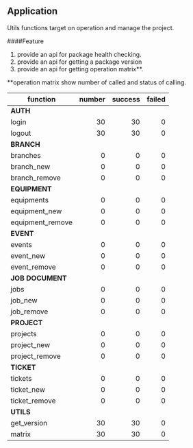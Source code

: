 Application
--

Utils functions target on operation and manage the project.


####Feature
1. provide an api for package health checking.
2. provide an api for getting a package version
3. provide an api for getting operation matrix**.


**operation matrix show number of called and status of calling.

|function|number|success|failed|
|---|---:|---:|---:|
**AUTH**|
|login|30|30|0|
|logout|30|30|0|
|**BRANCH**|
|branches|0|0|0|
|branch_new|0|0|0|
|branch_remove|0|0|0|
|**EQUIPMENT**|
|equipments|0|0|0|
|equipment_new|0|0|0|
|equipment_remove|0|0|0|
|**EVENT**|
|events|0|0|0|
|event_new|0|0|0|
|event_remove|0|0|0|
|**JOB DOCUMENT**|
|jobs|0|0|0|
|job_new|0|0|0|
|job_remove|0|0|0|
|**PROJECT**|
|projects|0|0|0|
|project_new|0|0|0|
|project_remove|0|0|0|
|**TICKET**|
|tickets|0|0|0|
|ticket_new|0|0|0|
|ticket_remove|0|0|0|
|**UTILS**|
|get_version|30|30|0|
|matrix|30|30|0|
